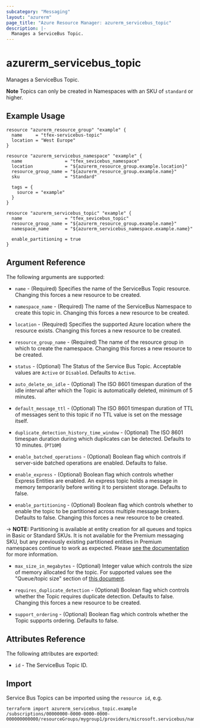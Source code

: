 ```yaml
---
subcategory: "Messaging"
layout: "azurerm"
page_title: "Azure Resource Manager: azurerm_servicebus_topic"
description: |-
  Manages a ServiceBus Topic.
---
```


# azurerm_servicebus_topic

Manages a ServiceBus Topic.

**Note** Topics can only be created in Namespaces with an SKU of `standard` or higher.

## Example Usage

```hcl
resource "azurerm_resource_group" "example" {
  name     = "tfex-servicebus-topic"
  location = "West Europe"
}

resource "azurerm_servicebus_namespace" "example" {
  name                = "tfex_sevicebus_namespace"
  location            = "${azurerm_resource_group.example.location}"
  resource_group_name = "${azurerm_resource_group.example.name}"
  sku                 = "Standard"

  tags = {
    source = "example"
  }
}

resource "azurerm_servicebus_topic" "example" {
  name                = "tfex_sevicebus_topic"
  resource_group_name = "${azurerm_resource_group.example.name}"
  namespace_name      = "${azurerm_servicebus_namespace.example.name}"

  enable_partitioning = true
}
```

## Argument Reference

The following arguments are supported:

* `name` - (Required) Specifies the name of the ServiceBus Topic resource. Changing this forces a
    new resource to be created.

* `namespace_name` - (Required) The name of the ServiceBus Namespace to create
    this topic in. Changing this forces a new resource to be created.

* `location` - (Required) Specifies the supported Azure location where the resource exists.
    Changing this forces a new resource to be created.

* `resource_group_name` - (Required) The name of the resource group in which to
    create the namespace. Changing this forces a new resource to be created.

* `status` - (Optional) The Status of the Service Bus Topic. Acceptable values are `Active` or `Disabled`. Defaults to `Active`.

* `auto_delete_on_idle` - (Optional) The ISO 8601 timespan duration of the idle interval after which the
    Topic is automatically deleted, minimum of 5 minutes.

* `default_message_ttl` - (Optional) The ISO 8601 timespan duration of TTL of messages sent to this topic if no
    TTL value is set on the message itself.

* `duplicate_detection_history_time_window` - (Optional) The ISO 8601 timespan duration during which
    duplicates can be detected. Defaults to 10 minutes. (`PT10M`)

* `enable_batched_operations` - (Optional) Boolean flag which controls if server-side
    batched operations are enabled. Defaults to false.

* `enable_express` - (Optional) Boolean flag which controls whether Express Entities
    are enabled. An express topic holds a message in memory temporarily before writing
    it to persistent storage. Defaults to false.

* `enable_partitioning` - (Optional) Boolean flag which controls whether to enable
    the topic to be partitioned across multiple message brokers. Defaults to false.
    Changing this forces a new resource to be created.

-> **NOTE:** Partitioning is available at entity creation for all queues and topics in Basic or Standard SKUs. It is not available for the Premium messaging SKU, but any previously existing partitioned entities in Premium namespaces continue to work as expected. Please [see the documentation](https://docs.microsoft.com/en-us/azure/service-bus-messaging/service-bus-partitioning) for more information.

* `max_size_in_megabytes` - (Optional) Integer value which controls the size of
    memory allocated for the topic. For supported values see the "Queue/topic size"
    section of [this document](https://docs.microsoft.com/en-us/azure/service-bus-messaging/service-bus-quotas).

* `requires_duplicate_detection` - (Optional) Boolean flag which controls whether
    the Topic requires duplicate detection. Defaults to false. Changing this forces
    a new resource to be created.

* `support_ordering` - (Optional) Boolean flag which controls whether the Topic
    supports ordering. Defaults to false.

## Attributes Reference

The following attributes are exported:

* `id` - The ServiceBus Topic ID.

## Import

Service Bus Topics can be imported using the `resource id`, e.g.

```shell
terraform import azurerm_servicebus_topic.example /subscriptions/00000000-0000-0000-0000-000000000000/resourceGroups/mygroup1/providers/microsoft.servicebus/namespaces/sbns1/topics/sntopic1
```
